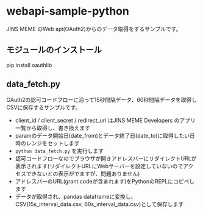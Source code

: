 # webapi-sample-python

JINS MEME のWeb api(OAuth2)からのデータ取得をするサンプルです。

## モジュールのインストール

pip install oauthlib 

## data_fetch.py

OAuth2の認可コードフローに沿って15秒間隔データ、60秒間隔データを取得しCSVに保存するサンプルです。

- client_id / client_secret / redirect_uri はJINS MEME Developers のアプリ一覧から取得し、書き換えます
- paramのデータ開始日(date_from)とデータ終了日(date_to)に取得したい日時のレンジをセットします
- `python data_fetch.py` を実行します
- 認可コードフローなのでブラウザが開きアドレスバーにリダイレクトURLが表示されます(リダイレクトURLにWebサーバーを設定していないのでアクセスできないとの表示がでますが、問題ありません)
- アドレスバーのURL(grant codeが含まれます)をPythonのREPLにコピペします
- データが取得され、pandas dataframeに変換し、CSV(15s_interval_data.csv, 60s_interval_data.csv)として保存します
